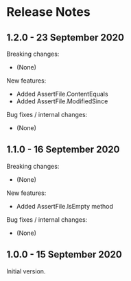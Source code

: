 # Release Notes

## 1.2.0 - 23 September 2020

Breaking changes:
- (None)

New features:
- Added AssertFile.ContentEquals
- Added AssertFile.ModifiedSince

Bug fixes / internal changes:
- (None)

## 1.1.0 - 16 September 2020

Breaking changes:
- (None)

New features:
- Added AssertFile.IsEmpty method

Bug fixes / internal changes:
- (None)

## 1.0.0 - 15 September 2020

Initial version.
